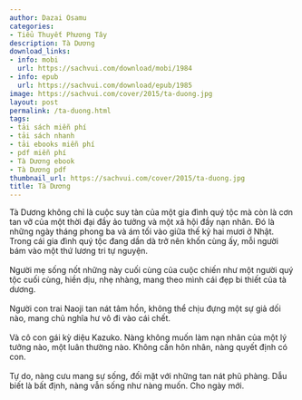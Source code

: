 ```yaml
---
author: Dazai Osamu
categories:
- Tiểu Thuyết Phương Tây
description: Tà Dương
download_links:
- info: mobi
  url: https://sachvui.com/download/mobi/1984
- info: epub
  url: https://sachvui.com/download/epub/1985
image: https://sachvui.com/cover/2015/ta-duong.jpg
layout: post
permalink: /ta-duong.html
tags:
- tải sách miễn phí
- tải sách nhanh
- tải ebooks miễn phí
- pdf miễn phí
- Tà Dương ebook
- Tà Dương pdf
thumbnail_url: https://sachvui.com/cover/2015/ta-duong.jpg
title: Tà Dương
---
```


 <div class="item-desc text-justify"> <p>Tà Dương không chỉ là cuộc suy tàn của một gia đình quý tộc mà còn là cơn tan vỡ của một thời đại đầy ảo tưởng và một xã hội đầy nạn nhân. Đó là những ngày tháng phong ba và ám tối vào giữa thế kỷ hai mươi ở Nhật. Trong cái gia đình quý tộc đang dần dà trở nên khốn cùng ấy, mỗi người bám vào một thứ lương tri tự nguyện.<br><br>Người mẹ sống nốt những này cuối cùng của cuộc chiến như một người quý tộc cuối cùng, hiền dịu, nhẹ nhàng, mang theo mình cái đẹp bi thiết của tà dương.<br><br>Người con trai Naoji tan nát tâm hồn, không thể chịu đựng một sự giả dối nào, mang chủ nghĩa hư vô đi vào cái chết.<br><br>Và cô con gái kỳ diệu Kazuko. Nàng không muốn làm nạn nhân của một lý tưởng nào, một luân thường nào. Không cần hôn nhân, nàng quyết định có con.<br><br>Tự do, nàng cưu mang sự sống, đối mặt với những tan nát phũ phàng. Dẫu biết là bất định, nàng vẫn sống như nàng muốn. Cho ngày mới.<br> </p> </div>